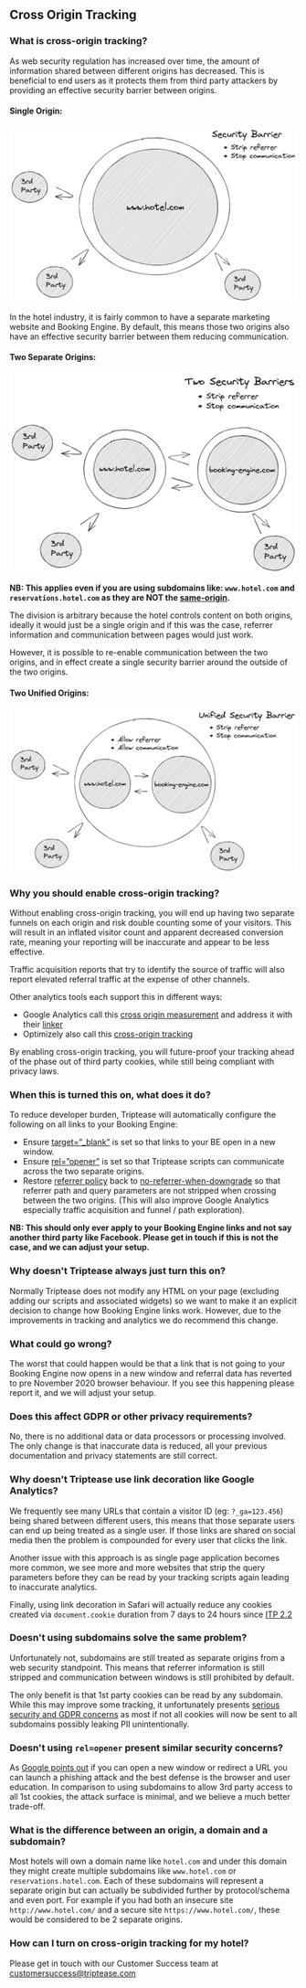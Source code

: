 ## Cross Origin Tracking

### What is cross-origin tracking?

As web security regulation has increased over time, the amount of information shared between different origins has
decreased. This is beneficial to end users as it protects them from third party attackers by providing an effective
security barrier between origins.

#### Single Origin:

![single-origin.png](assets/images/single-origin.png)

In the hotel industry, it is fairly common to have a separate marketing website and Booking Engine. By default, this
means those two origins also have an effective security barrier between them reducing communication.

#### Two Separate Origins:

![two-separate-origins.png](assets/images/two-separate-origins.png)

**NB: This applies even if you are using subdomains like: `www.hotel.com` and `reservations.hotel.com` as they are NOT
the [same-origin](https://developer.mozilla.org/en-US/docs/Web/Security/Same-origin_policy).**

The division is arbitrary because the hotel controls content on both origins, ideally it would just be a single origin
and if this was the case, referrer information and communication between pages would just work.

However, it is possible to re-enable communication between the two origins, and in effect create a single security
barrier around the outside of the two origins.

#### Two Unified Origins:

![two-unified-origins.png](assets/images/two-unified-origins.png)

### Why you should enable cross-origin tracking?

Without enabling cross-origin tracking, you will end up having two separate funnels on each origin and risk double
counting some of your visitors. This will result in an inflated visitor count and apparent decreased conversion rate,
meaning your reporting will be inaccurate and appear to be less effective.

Traffic acquisition reports that try to identify the source of traffic will also report elevated referral traffic at the
expense of other channels.

Other analytics tools each support this in different ways:

- Google Analytics call
  this [cross origin measurement](https://developers.google.com/analytics/devguides/collection/analyticsjs/cross-origin)
  and address it with their [linker](https://developers.google.com/analytics/devguides/collection/analyticsjs/linker)
- Optimizely also call
  this [cross-origin tracking](https://support.optimizely.com/hc/en-us/articles/4410289774349-Cross-origin-tracking-in-Optimizely-Web)

By enabling cross-origin tracking, you will future-proof your tracking ahead of the phase out of third party cookies,
while still being compliant with privacy laws.

### When this is turned this on, what does it do?

To reduce developer burden, Triptease will automatically configure the following on all links to your Booking Engine:

- Ensure [target=”_blank”](https://developer.mozilla.org/en-US/docs/Web/HTML/Element/a#attr-target) is set so that links
  to your BE open in a new window.
- Ensure [rel=”opener”](https://developer.mozilla.org/en-US/docs/Web/HTML/Attributes/rel#attr-opener) is set so that
  Triptease scripts can communicate across the two separate origins.
- Restore [referrer policy](https://developer.mozilla.org/en-US/docs/Web/HTTP/Headers/Referrer-Policy) back
  to [no-referrer-when-downgrade](https://developer.mozilla.org/en-US/docs/Web/HTTP/Headers/Referrer-Policy#:~:text=any%20referrer%20information.-,no%2Dreferrer%2Dwhen%2Ddowngrade,-Send%20the%20origin)
  so that referrer path and query parameters are not stripped when crossing between the two origins. (This will also
  improve Google Analytics especially traffic acquisition and funnel / path exploration).

**NB: This should only ever apply to your Booking Engine links and not say another third party like Facebook. Please get
in touch if this is not the case, and we can adjust your setup.**

### Why doesn't Triptease always just turn this on?

Normally Triptease does not modify any HTML on your page (excluding adding our scripts and associated widgets) so we
want to make it an explicit decision to change how Booking Engine links work. However, due to the improvements in
tracking and analytics we do recommend this change.

### What could go wrong?

The worst that could happen would be that a link that is not going to your Booking Engine now opens in a new window and
referral data has reverted to pre November 2020 browser behaviour. If you see this happening please report it, and we
will adjust your setup.

### Does this affect GDPR or other privacy requirements?

No, there is no additional data or data processors or processing involved. The only change is that inaccurate data is
reduced, all your previous documentation and privacy statements are still correct.

### Why doesn't Triptease use link decoration like Google Analytics?

We frequently see many URLs that contain a visitor ID (eg: `?_ga=123.456`) being shared between different users, this
means that those separate users can end up being treated as a single user. If those links are shared on social media
then the problem is compounded for every user that clicks the link.

Another issue with this approach is as single page application becomes more common, we see more and more websites that
strip the query parameters before they can be read by your tracking scripts again leading to inaccurate analytics.

Finally, using link decoration in Safari will actually reduce any cookies created via `document.cookie` duration from 7 
days to 24 hours since [ITP 2.2](https://webkit.org/blog/8828/intelligent-tracking-prevention-2-2/)  

### Doesn't using subdomains solve the same problem?

Unfortunately not, subdomains are still treated as separate origins from a web security standpoint. This means that
referrer information is still stripped and communication between windows is still prohibited by default.

The only benefit is that 1st party cookies can be read by any subdomain. While this may improve some tracking, it
unfortunately
presents [serious security and GDPR concerns](https://blog.lukaszolejnik.com/large-scale-analysis-of-dns-based-tracking-evasion-broad-data-leaks-included/)
as most if not all cookies will now be sent to all subdomains possibly leaking PII unintentionally.

### Doesn't using `rel=opener` present similar security concerns?

As [Google points out](https://bughunters.google.com/learn/invalid-reports/web-platform/navigation/5825028803002368)
if you can open a new window or redirect a URL you can launch a phishing attack and the best defense is the browser and
user education. In comparison to using subdomains to allow 3rd party access to all 1st cookies, the attack surface is
minimal, and we believe a much better trade-off.

### What is the difference between an origin, a domain and a subdomain?

Most hotels will own a domain name like `hotel.com` and under this domain they might create multiple subdomains
like `www.hotel.com` or `reservations.hotel.com`. Each of these subdomains will represent a separate origin but can
actually be subdivided further by protocol/schema and even port. For example if you had both an insecure
site `http://www.hotel.com/` and a secure site `https://www.hotel.com/`, these would be considered to be 2 separate
origins.

### How can I turn on cross-origin tracking for my hotel?

Please get in touch with our Customer Success team
at [customersuccess@triptease.com](mailto:customersuccess@triptease.com)